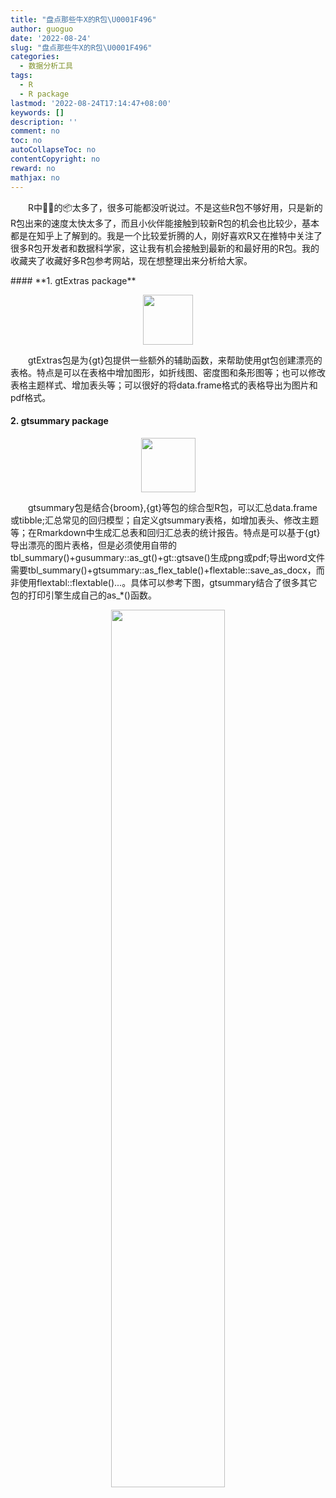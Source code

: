```yaml
---
title: "盘点那些牛X的R包\U0001F496"
author: guoguo
date: '2022-08-24'
slug: "盘点那些牛X的R包\U0001F496"
categories:
  - 数据分析工具
tags:
  - R
  - R package
lastmod: '2022-08-24T17:14:47+08:00'
keywords: []
description: ''
comment: no
toc: no
autoCollapseToc: no
contentCopyright: no
reward: no
mathjax: no
---
```

<p style="text-indent:2em;font-size:;font-family:;">
R中🐂🍺的📦太多了，很多可能都没听说过。不是这些R包不够好用，只是新的R包出来的速度太快太多了，而且小伙伴能接触到较新R包的机会也比较少，基本都是在知乎上了解到的。我是一个比较爱折腾的人，刚好喜欢R又在推特中关注了很多R包开发者和数据科学家，这让我有机会接触到最新的和最好用的R包。我的收藏夹了收藏好多R包参考网站，现在想整理出来分析给大家。
</p>
<!--more-->
#### **1. gtExtras package**
<p align="center">
    <a href="https://jthomasmock.github.io/gtExtras/index.html"><img align="center" width="80px" src="https://jthomasmock.github.io/gtExtras/logo.png"/></a>
    <p align="left" style="text-indent:2em;font-size:;font-family:;">
    gtExtras包是为{gt}包提供一些额外的辅助函数，来帮助使用gt包创建漂亮的表格。特点是可以在表格中增加图形，如折线图、密度图和条形图等；也可以修改表格主题样式、增加表头等；可以很好的将data.frame格式的表格导出为图片和pdf格式。
    </p>
</p>

#### **2. gtsummary package**
<p align="center">
    <a href="https://www.danieldsjoberg.com/gtsummary/index.html"><img align="center" width="87px" src="https://www.danieldsjoberg.com/gtsummary/reference/figures/logo.png"/></a>
    <p align="left" style="text-indent:2em;font-size:;font-family:;">
    gtsummary包是结合{broom},{gt}等包的综合型R包，可以汇总data.frame或tibble;汇总常见的回归模型；自定义gtsummary表格，如增加表头、修改主题等；在Rmarkdown中生成汇总表和回归汇总表的统计报告。特点是可以基于{gt}导出漂亮的图片表格，但是必须使用自带的tbl_summary()+gusummary::as_gt()+gt::gtsave()生成png或pdf;导出word文件需要tbl_summary()+gtsummary::as_flex_table()+flextable::save_as_docx，而非使用flextabl::flextable()...。具体可以参考下图，gtsummary结合了很多其它包的打印引擎生成自己的as_*()函数。
    <p align="center">
    <img align="center" width="60%" src="https://www.danieldsjoberg.com/gtsummary/reference/figures/gt_output_formats.PNG"/></a>
    </p>
</p>
